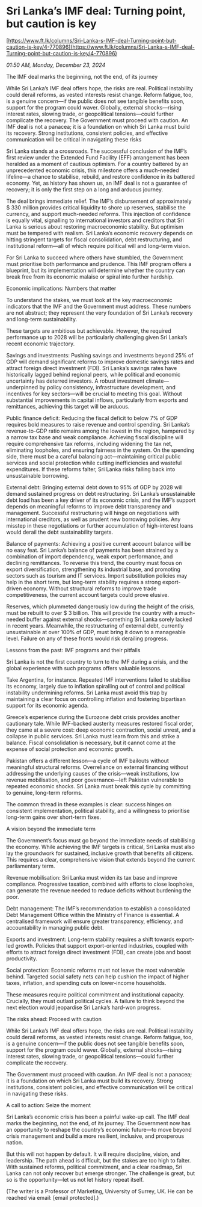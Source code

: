 # Sri Lanka’s IMF deal: Turning point, but caution is key

[https://www.ft.lk/columns/Sri-Lanka-s-IMF-deal-Turning-point-but-caution-is-key/4-770896](https://www.ft.lk/columns/Sri-Lanka-s-IMF-deal-Turning-point-but-caution-is-key/4-770896)

*01:50 AM, Monday, December 23, 2024*

The IMF deal marks the beginning, not the end, of its journey

While Sri Lanka’s IMF deal offers hope, the risks are real. Political instability could derail reforms, as vested interests resist change. Reform fatigue, too, is a genuine concern—if the public does not see tangible benefits soon, support for the program could waver. Globally, external shocks—rising interest rates, slowing trade, or geopolitical tensions—could further complicate the recovery. The Government must proceed with caution. An IMF deal is not a panacea; it is a foundation on which Sri Lanka must build its recovery. Strong institutions, consistent policies, and effective communication will be critical in navigating these risks

Sri Lanka stands at a crossroads. The successful conclusion of the IMF’s first review under the Extended Fund Facility (EFF) arrangement has been heralded as a moment of cautious optimism. For a country battered by an unprecedented economic crisis, this milestone offers a much-needed lifeline—a chance to stabilise, rebuild, and restore confidence in its battered economy. Yet, as history has shown us, an IMF deal is not a guarantee of recovery; it is only the first step on a long and arduous journey.

The deal brings immediate relief. The IMF’s disbursement of approximately $ 330 million provides critical liquidity to shore up reserves, stabilise the currency, and support much-needed reforms. This injection of confidence is equally vital, signalling to international investors and creditors that Sri Lanka is serious about restoring macroeconomic stability. But optimism must be tempered with realism. Sri Lanka’s economic recovery depends on hitting stringent targets for fiscal consolidation, debt restructuring, and institutional reform—all of which require political will and long-term vision.

For Sri Lanka to succeed where others have stumbled, the Government must prioritise both performance and prudence. This IMF program offers a blueprint, but its implementation will determine whether the country can break free from its economic malaise or spiral into further hardship.

Economic implications: Numbers that matter

To understand the stakes, we must look at the key macroeconomic indicators that the IMF and the Government must address. These numbers are not abstract; they represent the very foundation of Sri Lanka’s recovery and long-term sustainability.

These targets are ambitious but achievable. However, the required performance up to 2028 will be particularly challenging given Sri Lanka’s recent economic trajectory.

Savings and investments: Pushing savings and investments beyond 25% of GDP will demand significant reforms to improve domestic savings rates and attract foreign direct investment (FDI). Sri Lanka’s savings rates have historically lagged behind regional peers, while political and economic uncertainty has deterred investors. A robust investment climate—underpinned by policy consistency, infrastructure development, and incentives for key sectors—will be crucial to meeting this goal. Without substantial improvements in capital inflows, particularly from exports and remittances, achieving this target will be arduous.

Public finance deficit: Reducing the fiscal deficit to below 7% of GDP requires bold measures to raise revenue and control spending. Sri Lanka’s revenue-to-GDP ratio remains among the lowest in the region, hampered by a narrow tax base and weak compliance. Achieving fiscal discipline will require comprehensive tax reforms, including widening the tax net, eliminating loopholes, and ensuring fairness in the system. On the spending side, there must be a careful balancing act—maintaining critical public services and social protection while cutting inefficiencies and wasteful expenditures. If these reforms falter, Sri Lanka risks falling back into unsustainable borrowing.

External debt: Bringing external debt down to 95% of GDP by 2028 will demand sustained progress on debt restructuring. Sri Lanka’s unsustainable debt load has been a key driver of its economic crisis, and the IMF’s support depends on meaningful reforms to improve debt transparency and management. Successful restructuring will hinge on negotiations with international creditors, as well as prudent new borrowing policies. Any misstep in these negotiations or further accumulation of high-interest loans would derail the debt sustainability targets.

Balance of payments: Achieving a positive current account balance will be no easy feat. Sri Lanka’s balance of payments has been strained by a combination of import dependency, weak export performance, and declining remittances. To reverse this trend, the country must focus on export diversification, strengthening its industrial base, and promoting sectors such as tourism and IT services. Import substitution policies may help in the short term, but long-term stability requires a strong export-driven economy. Without structural reforms to improve trade competitiveness, the current account targets could prove elusive.

Reserves, which plummeted dangerously low during the height of the crisis, must be rebuilt to over $ 3 billion. This will provide the country with a much-needed buffer against external shocks—something Sri Lanka sorely lacked in recent years. Meanwhile, the restructuring of external debt, currently unsustainable at over 100% of GDP, must bring it down to a manageable level. Failure on any of these fronts would risk derailing progress.

Lessons from the past: IMF programs and their pitfalls

Sri Lanka is not the first country to turn to the IMF during a crisis, and the global experience with such programs offers valuable lessons.

Take Argentina, for instance. Repeated IMF interventions failed to stabilise its economy, largely due to inflation spiralling out of control and political instability undermining reforms. Sri Lanka must avoid this trap by maintaining a clear focus on controlling inflation and fostering bipartisan support for its economic agenda.

Greece’s experience during the Eurozone debt crisis provides another cautionary tale. While IMF-backed austerity measures restored fiscal order, they came at a severe cost: deep economic contraction, social unrest, and a collapse in public services. Sri Lanka must learn from this and strike a balance. Fiscal consolidation is necessary, but it cannot come at the expense of social protection and economic growth.

Pakistan offers a different lesson—a cycle of IMF bailouts without meaningful structural reforms. Overreliance on external financing without addressing the underlying causes of the crisis—weak institutions, low revenue mobilisation, and poor governance—left Pakistan vulnerable to repeated economic shocks. Sri Lanka must break this cycle by committing to genuine, long-term reforms.

The common thread in these examples is clear: success hinges on consistent implementation, political stability, and a willingness to prioritise long-term gains over short-term fixes.

A vision beyond the immediate term

The Government’s focus must go beyond the immediate needs of stabilising the economy. While achieving the IMF targets is critical, Sri Lanka must also lay the groundwork for sustained, inclusive growth that benefits all citizens. This requires a clear, comprehensive vision that extends beyond the current parliamentary term.

Revenue mobilisation: Sri Lanka must widen its tax base and improve compliance. Progressive taxation, combined with efforts to close loopholes, can generate the revenue needed to reduce deficits without burdening the poor.

Debt management: The IMF’s recommendation to establish a consolidated Debt Management Office within the Ministry of Finance is essential. A centralised framework will ensure greater transparency, efficiency, and accountability in managing public debt.

Exports and investment: Long-term stability requires a shift towards export-led growth. Policies that support export-oriented industries, coupled with efforts to attract foreign direct investment (FDI), can create jobs and boost productivity.

Social protection: Economic reforms must not leave the most vulnerable behind. Targeted social safety nets can help cushion the impact of higher taxes, inflation, and spending cuts on lower-income households.

These measures require political commitment and institutional capacity. Crucially, they must outlast political cycles. A failure to think beyond the next election would jeopardise Sri Lanka’s hard-won progress.

The risks ahead: Proceed with caution

While Sri Lanka’s IMF deal offers hope, the risks are real. Political instability could derail reforms, as vested interests resist change. Reform fatigue, too, is a genuine concern—if the public does not see tangible benefits soon, support for the program could waver. Globally, external shocks—rising interest rates, slowing trade, or geopolitical tensions—could further complicate the recovery.

The Government must proceed with caution. An IMF deal is not a panacea; it is a foundation on which Sri Lanka must build its recovery. Strong institutions, consistent policies, and effective communication will be critical in navigating these risks.

A call to action: Seize the moment

Sri Lanka’s economic crisis has been a painful wake-up call. The IMF deal marks the beginning, not the end, of its journey. The Government now has an opportunity to reshape the country’s economic future—to move beyond crisis management and build a more resilient, inclusive, and prosperous nation.

But this will not happen by default. It will require discipline, vision, and leadership. The path ahead is difficult, but the stakes are too high to falter. With sustained reforms, political commitment, and a clear roadmap, Sri Lanka can not only recover but emerge stronger. The challenge is great, but so is the opportunity—let us not let history repeat itself.

(The writer is a Professor of Marketing, University of Surrey, UK. He can be reached via email: [email protected].)

